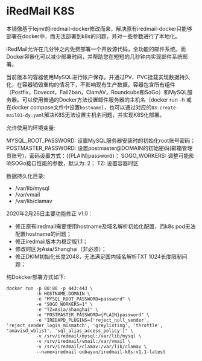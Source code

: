 # iRedMail K8S #

本镜像基于lejmr的iredmail-docker修改而来，解决原有iredmail-docker只能够部署在docker中，而无法部署到k8s的问题，并对一些参数进行了本地化。

iRedMail允许在几分钟之内免费部署一个开放源代码，全功能的邮件系统。而Docker容器化可以减少部署时间，并帮助您在短短的几秒钟内实现邮件系统部署。

当前版本的容器使用MySQL进行帐户保存。并通过PV、PVC挂载实现数据持久化，在容器销毁重构的情况下，不影响现有生产数据。容器包含所有组件（Postfix，Dovecot，Fail2ban，ClamAV，Roundcube和SoGo）和MySQL服务器。可以使用普通的Docker方法设置邮件服务器的主机名（docker run -h <host>或在docker compose文件中设置`hostname`），也可以通过对应的`03-create-mail01-dy.yaml`解决K8S无法设置主机名问题，并实现K8S化部署。

允许使用的环境变量:

MYSQL_ROOT_PASSWORD: 设置MySQL服务器安装时的初始化root账号密码；
POSTMASTER_PASSWORD: 设置postmaster@DOMAIN的初始密码(邮箱管理员账号)，密码设置方式：({PLAIN}password)；
SOGO_WORKERS: 调整可能影响SOGo接口性能的参数，默认为: 2；
TZ: 设置容器时区

数据持久化目录:

 * /var/lib/mysql
 * /var/vmail
 * /var/lib/clamav

2020年2月26日主要功能修正 v1.0：

 * 修正原有iredmail需要使用hostname及域名解析初始化配置，而k8s pod无法配置hostname的问题；
 * 修正iredmail版本为稳定版1.1；
 * 修改时区为Asia/Shanghai（非必须）；
 * 修正DKIM初始化长度2048，无法满足国内域名解析TXT 1024长度限制问题；

纯Dokcker部署方式如下:

```
docker run -p 80:80 -p 443:443 \
           -h HOSTNAME.DOMAIN \
           -e "MYSQL_ROOT_PASSWORD=password" \
           -e "SOGO_WORKERS=1" \
           -e "TZ=Asia/Shanghai" \
           -e "POSTMASTER_PASSWORD={PLAIN}password" \
           -e "IREDAPD_PLUGINS=['reject_null_sender', 'reject_sender_login_mismatch', 'greylisting', 'throttle', 'amavisd_wblist', 'sql_alias_access_policy']" \
           -v /srv/iredmail/mysql:/var/lib/mysql \
           -v /srv/iredmail/vmail:/var/vmail \
           -v /srv/iredmail/clamav:/var/lib/clamav \
           --name=iredmail oubayun/iredmail-k8s:v1.1-latest
```


